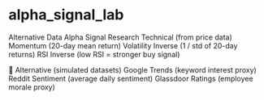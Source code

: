 # alpha_signal_lab
Alternative Data Alpha Signal Research 
Technical (from price data)
  Momentum (20-day mean return)
  Volatility Inverse (1 / std of 20-day returns)
  RSI Inverse (low RSI = stronger buy signal)

🔹 Alternative (simulated datasets)
  Google Trends (keyword interest proxy)
  Reddit Sentiment (average daily sentiment)
  Glassdoor Ratings (employee morale proxy)
